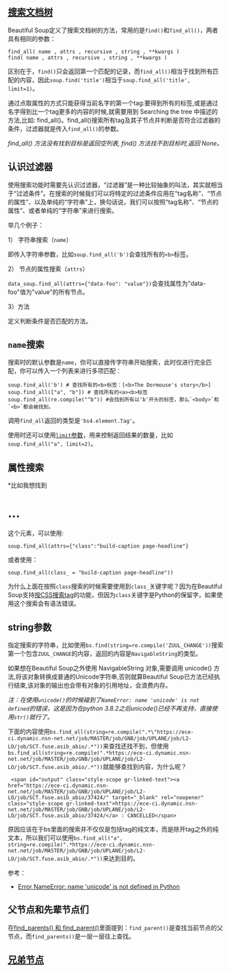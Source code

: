 ## [搜索文档树](https://beautifulsoup.readthedocs.io/zh_CN/v4.4.0/#id27)

Beautiful Soup定义了搜索文档树的方法，常用的是`find()`和`find_all()`，两者具有相同的参数：

```
find_all( name , attrs , recursive , string , **kwargs )
find( name , attrs , recursive , string , **kwargs )
```

区别在于，`find()`只会返回第一个匹配的记录，而`find_all()`相当于找到所有匹配的内容，因此`soup.find('title')`相当于`soup.find_all('title', limit=1)`。


通过点取属性的方式只能获得当前名字的第一个tag:要得到所有的<a>标签,或是通过名字得到比一个tag更多的内容的时候,就需要用到 Searching the tree 中描述的方法,比如: find_all()。find_all()搜索所有tag及其子节点并判断是否符合过滤器的条件，过滤器就是传入`find_all()`的参数。


*find_all() 方法没有找到目标是返回空列表, find() 方法找不到目标时,返回 None。*


## 认识过滤器

使用搜索功能时需要先认识过滤器，“过滤器”是一种比较抽象的叫法，其实就相当于“过滤条件”。在搜索的时候我们可以将特定的过滤条件应用在“tag名称”、“节点的属性”、以及单纯的“字符串”上，换句话说，我们可以按照“tag名称”、“节点的属性”、或者单纯的“字符串”来进行搜索。

举几个例子：

1） 字符串搜索（`name`）

即传入字符串参数，比如`soup.find_all('b')`会查找所有的`<b>`标签。

2） 节点的属性搜索（`attrs`）

`data_soup.find_all(attrs={"data-foo": "value"})`会查找属性为"data-foo"值为"value"的所有节点。

3）方法

定义判断条件是否匹配的方法。


## `name`搜索

搜索时的默认参数是`name`，你可以直接传字符串开始搜索，此时仅进行完全匹配，你可以传入一个列表来进行多项匹配：

```
soup.find_all('b') # 查找所有的<b>标签：[<b>The Dormouse's story</b>]
soup.find_all(["a", "b"]) # 查找所有的<a><b>标签
soup.find_all(re.compile("^b")) #会找到所有以'b'开头的标签，那么`<body>`和`<b>`都会被找到。
```

调用`find_all`返回的类型是`'bs4.element.Tag'`。

使用时还可以使用[`limit`参数](https://beautifulsoup.readthedocs.io/zh_CN/v4.4.0/#limit)，用来控制返回结果的数量，比如`soup.find_all("a", limit=2)`。


## 属性搜索

*比如我想找到<h1 class="build-caption page-headline">...</h1>这个元素，可以使用:

```
soup.find_all(attrs={"class":"build-caption page-headline"}
```

或者使用：

```
soup.find_all(class_ = "build-caption page-headline"))
```

为什么上面在按照`class`搜索的时候需要使用到`class_`关键字呢？因为在Beautiful Soup支持[按CSS搜索tag](https://beautifulsoup.readthedocs.io/zh_CN/v4.4.0/#css)的功能，但因为`class`关键字是Python的保留字，如果使用这个搜索会有语法错误。



## string参数

指定搜索的字符串，比如使用`bs.find(string=re.compile('ZUUL_CHANGE'))`搜索第一个包含`ZUUL_CHANGE`的内容，返回的内容是`NavigableString`的类型。

如果想在Beautiful Soup之外使用 NavigableString 对象,需要调用 unicode() 方法,将该对象转换成普通的Unicode字符串,否则就算Beautiful Soup已方法已经执行结束,该对象的输出也会带有对象的引用地址，会浪费内存。

*注：在使用`unicode()`的时候碰到了`NameError: name 'unicode' is not defined`的错误，这是因为在python 3.8.2之后unicode()已经不再支持，直接使用`str()`就行了。*

下面的内容使用`bs.find_all(string=re.compile(".*\"https://ece-ci.dynamic.nsn-net.net/job/MASTER/job/GNB/job/UPLANE/job/L2-LO/job/SCT.fuse.asib_abio/.*"))`来查找还找不到，但使用`bs.find_all(string=re.compile(".*https://ece-ci.dynamic.nsn-net.net/job/MASTER/job/GNB/job/UPLANE/job/L2-LO/job/SCT.fuse.asib_abio/.*"))`就能够查找到内容，为什么呢？

```
 <span id="output" class="style-scope gr-linked-text"><a href="https://ece-ci.dynamic.nsn-net.net/job/MASTER/job/GNB/job/UPLANE/job/L2-LO/job/SCT.fuse.asib_abio/37424/" target="_blank" rel="noopener" class="style-scope gr-linked-text">https://ece-ci.dynamic.nsn-net.net/job/MASTER/job/GNB/job/UPLANE/job/L2-LO/job/SCT.fuse.asib_abio/37424/</a> : CANCELLED</span>
```

原因应该在于bs里面的搜索并不仅仅是包括tag的纯文本，而是除开tag之外的纯文本，所以我们可以使用`bs.find_all("a", string=re.compile(".*https://ece-ci.dynamic.nsn-net.net/job/MASTER/job/GNB/job/UPLANE/job/L2-LO/job/SCT.fuse.asib_abio/.*"))`来达到目的。

参考：

- [Error NameError: name 'unicode' is not defined in Python](https://quizdeveloper.com/faq/error-nameerror-name-unicode-is-not-defined-in-python-aid2312)


## 父节点和先辈节点们

在[find_parents() 和 find_parent()](https://beautifulsoup.readthedocs.io/zh_CN/v4.4.0/#find-parents-find-parent)里面提到：`find_parent()`是查找当前节点的父节点，而`find_parents()`是一层一层往上查找。


## [兄弟节点](https://beautifulsoup.readthedocs.io/zh_CN/v4.4.0/#find-parents-find-parent)

